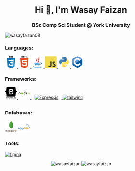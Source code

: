 <!DOCTYPE html>
<html lang="En">
<head>
   <meta name="google-site-verification" content="SdSO1A6_C0gd--I_XIj0PdDVavpKsOTzERZ3-OW4c6A" />
</head>
<body>
   <h1 align="center">Hi 👋, I'm Wasay Faizan</h1>
   <h3 align="center">BSc Comp Sci Student @ York University</h3>

   <p align="left">
      <img src="https://komarev.com/ghpvc/?username=wasayfaizan08&label=Profile%20views&color=0e75b6&style=flat" alt="wasayfaizan08" />
   </p>

   <h3 align="left">Languages:</h3>
   <p align="left">
      <a href="https://developer.android.com" target="_blank" rel="noreferrer">
         <img src="https://raw.githubusercontent.com/devicons/devicon/master/icons/css3/css3-original-wordmark.svg" alt="css3" width="40" height="40"/>
      </a>
      <a href="https://www.w3schools.com/css/" target="_blank" rel="noreferrer">
         <img src="https://raw.githubusercontent.com/devicons/devicon/master/icons/html5/html5-original-wordmark.svg" alt="html5" width="40" height="40"/>
      </a> 
      <a href="https://www.java.com" target="_blank" rel="noreferrer">
         <img src="https://raw.githubusercontent.com/devicons/devicon/master/icons/java/java-original.svg" alt="java" width="40" height="40"/>
      </a>
      <a href="https://developer.mozilla.org/en-US/docs/Web/JavaScript" target="_blank" rel="noreferrer">
         <img src="https://raw.githubusercontent.com/devicons/devicon/master/icons/javascript/javascript-original.svg" alt="javascript" width="40" height="40"/>
      </a> 
      <a href="https://www.python.org" target="_blank" rel="noreferrer">
         <img src="https://raw.githubusercontent.com/devicons/devicon/master/icons/python/python-original.svg" alt="python" width="40" height="40"/>
      </a>
      <a href="https://www.cprogramming.com/" target="_blank" rel="noreferrer">
         <img src="https://raw.githubusercontent.com/devicons/devicon/master/icons/c/c-original.svg" alt="c" width="40" height="40"/>
      </a>
   </p>
    
   <h3 align="left">Frameworks:</h3>
   <p align="left">
      <a href="https://getbootstrap.com" target="_blank" rel="noreferrer">
         <img src="https://raw.githubusercontent.com/devicons/devicon/master/icons/bootstrap/bootstrap-plain-wordmark.svg" alt="bootstrap" width="40" height="40"/>
      </a>
      <a href="https://nodejs.org" target="_blank" rel="noreferrer">
         <img src="https://raw.githubusercontent.com/devicons/devicon/master/icons/nodejs/nodejs-original-wordmark.svg" alt="nodejs" width="40" height="40"/>
      </a>
      <a href="https://expressjs.com" target="_blank" rel="noreferrer">
         <img style="margin: 10px" src="https://profilinator.rishav.dev/skills-assets/express-original-wordmark.svg" alt="Expressjs" width="40" height="40" /> 
      </a>
      <a href="https://tailwindcss.com/" target="_blank" rel="noreferrer">
         <img src="https://www.vectorlogo.zone/logos/tailwindcss/tailwindcss-icon.svg" alt="tailwind" width="40" height="40"/>
      </a> 
   </p>

   <h3 align="left">Databases:</h3>
   <p align="left">
      <a href="https://www.mongodb.com/" target="_blank" rel="noreferrer">
         <img src="https://raw.githubusercontent.com/devicons/devicon/master/icons/mongodb/mongodb-original-wordmark.svg" alt="mongodb" width="40" height="40"/>
      </a> 
      <a href="https://www.mysql.com/" target="_blank" rel="noreferrer">
         <img src="https://raw.githubusercontent.com/devicons/devicon/master/icons/mysql/mysql-original-wordmark.svg" alt="mysql" width="40" height="40"/>
      </a> 
   </p>

   <h3 align="left">Tools:</h3>
   <p align="left">
      <a href="https://www.figma.com/" target="_blank" rel="noreferrer">
         <img src="https://www.vectorlogo.zone/logos/figma/figma-icon.svg" alt="figma" width="40" height="40"/>
      </a>
   </p>
 
   <p align="center">
      <img width="42.5%" src="https://github-readme-stats-git-masterrstaa-rickstaa.vercel.app/api?username=wasayfaizan&show_icons=true&locale=en&theme=radical" alt="wasayfaizan" />
      <img width="45%" src="https://github-readme-streak-stats.herokuapp.com/?user=wasayfaizan&theme=radical" alt="wasayfaizan" />
      <picture>
         <source media="(prefers-color-scheme: dark)" srcset="https://raw.githubusercontent.com/wasayfaizan/wasayfaizan/output/github-contribution-grid-snake-dark.svg" />
         <source media="(prefers-color-scheme: light)" srcset="https://raw.githubusercontent.com/wasayfaizan/wasayfaizan/output/github-contribution-grid-snake.svg" />
      </picture>
   </p>
</body>
</html>
